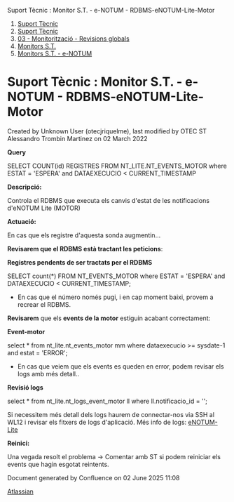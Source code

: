 Suport Tècnic : Monitor S.T. - e-NOTUM - RDBMS-eNOTUM-Lite-Motor  

1.  [Suport Tècnic](index.html)
2.  [Suport Tècnic](13893782.html)
3.  [03 - Monitorització - Revisions globals](26313327.html)
4.  [Monitors S.T.](Monitors-S.T._41522177.html)
5.  [Monitors S.T. - e-NOTUM](Monitors-S.T.---e-NOTUM_128647222.html)

Suport Tècnic : Monitor S.T. - e-NOTUM - RDBMS-eNOTUM-Lite-Motor
================================================================

Created by Unknown User (otecjriquelme), last modified by OTEC ST Alessandro Trombin Martinez on 02 March 2022

**Query**

SELECT COUNT(id) REGISTRES
FROM NT\_LITE.NT\_EVENTS\_MOTOR
where ESTAT = 'ESPERA'
and DATAEXECUCIO < CURRENT\_TIMESTAMP

**Descripció:** 

Controla el RDBMS que executa els canvis d'estat de les notificacions d'eNOTUM Lite (MOTOR)

**Actuació:** 

En cas que els registre d'aquesta sonda augmentin...

**Revisarem que el RDBMS està tractant les peticions**:

**Registres pendents de ser tractats per el RDBMS**

SELECT count(\*)
FROM NT\_EVENTS\_MOTOR 
where ESTAT = 'ESPERA' 
and DATAEXECUCIO < CURRENT\_TIMESTAMP;

*   En cas que el número només pugi, i en cap moment baixi, provem a recrear el RDBMS.

  

**Revisarem** que els **events de la motor** estiguin acabant correctament:

**Event-motor**

select \* 
from nt\_lite.nt\_events\_motor mm
where dataexecucio >= sysdate-1
and estat = 'ERROR';

*   En cas que veiem que els events es queden en error, podem revisar els logs amb més detall..

  

**Revisió logs**

select \* 
from nt\_lite.nt\_logs\_event\_motor ll
where ll.notificacio\_id = '';

  

Si necessitem més detall dels logs haurem de connectar-nos via SSH al WL12 i revisar els fitxers de logs d'aplicació. Més info de logs: [eNOTUM-Lite](eNOTUM-Lite_36341310.html)

**Reinici:**

Una vegada resolt el problema → Comentar amb ST si podem reiniciar els events que hagin esgotat reintents.

Document generated by Confluence on 02 June 2025 11:08

[Atlassian](http://www.atlassian.com/)
